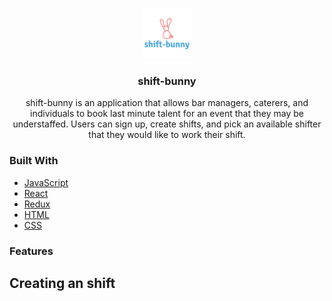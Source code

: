 
<!-- Logo -->
<br />
<p align="center">
  <a href="https://github.com/RobWhit5113/shift-bunny">
    <img src="/frontend/public/images/shift-bunny-logo.png" alt="Logo" width="80" height="80">
  </a>

  <h3 align="center">shift-bunny</h3>

  <p align="center">
    shift-bunny is an application that allows bar managers, caterers, and individuals to book last minute talent for an event that they may be understaffed. Users can sign up, create shifts, and pick an available shifter that they would like to work their shift.
    <br /> 

<!-- going to add helpful links here --> 
<!-- Need to add the Table of Contents --> 

### Built With

* [JavaScript]()
* [React]()
* [Redux]()
* [HTML]()
* [CSS]()

<!-- Need to Add GETTING STARTED -->

### Features
## Creating an shift
